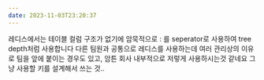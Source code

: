 ```yaml
---
date: 2023-11-03T23:20:37
---
```

레디스에서는 테이블 컬럼 구조가 없기에
암묵적으로 : 를 seperator로 사용하여
tree depth처럼 사용합니다
다른 팀원과 공통으로 레디스를 사용하는데
여러 관리상의 이유로 팀을 앞에 붙이는 경우도 있고, 암튼 회사 내부적으로 저렇게 사용하시는것 같네요
그냥 사용할 키를 설계해서 쓰는 것..